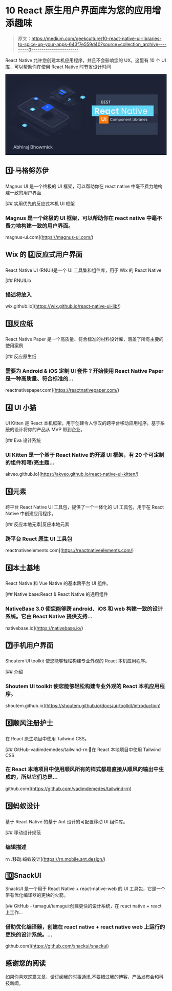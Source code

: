 # 10 React 原生用户界面库为您的应用增添趣味

> 原文：<https://medium.com/geekculture/10-react-native-ui-libraries-to-spice-up-your-apps-643f7e559d40?source=collection_archive---------0----------------------->

React Native 允许您创建本机应用程序，并且不会影响您的 UX。这里有 10 个 UI 库，可以帮助你在使用 React Native 时节省设计时间

![](img/ef2c52fd8830a27fbdf610be545547a3.png)

## 1️⃣·马格努苏伊

Magnus UI 是一个终极的 UI 框架，可以帮助你在 react native 中毫不费力地构建一致的用户界面

[](https://magnus-ui.com/) [## 实用优先的反应式本机 UI 框架

### Magnus 是一个终极的 UI 框架，可以帮助你在 react native 中毫不费力地构建一致的用户界面。

magnus-ui.com](https://magnus-ui.com/) 

## Wix 的 2️⃣反应式用户界面

React Native UI (RNUI)是一个 UI 工具集和组件库，用于 Wix 的 React Native

[](https://wix.github.io/react-native-ui-lib/) [## RNUILib

### 描述将放入

wix.github.io](https://wix.github.io/react-native-ui-lib/) 

## 3️⃣反应纸

React Native Paper 是一个高质量、符合标准的材料设计库，涵盖了所有主要的使用案例

[](https://reactnativepaper.com/) [## 反应原生纸

### 需要为 Android & iOS 定制 UI 套件？开始使用 React Native Paper 是一种高质量、符合标准的…

reactnativepaper.com](https://reactnativepaper.com/) 

## 4️⃣ UI 小猫

UI Kitten 是 React 本机框架，用于创建令人惊叹的跨平台移动应用程序。基于系统的设计将你的产品从 MVP 带到企业。

[](https://akveo.github.io/react-native-ui-kitten/) [## Eva 设计系统

### UI Kitten 是一个基于 React Native 的开源 UI 框架，有 20 个可定制的组件和暗/亮主题…

akveo.github.io](https://akveo.github.io/react-native-ui-kitten/) 

## 5️⃣元素

跨平台 React Native UI 工具包，提供了一个一体化的 UI 工具包，用于在 React Native 中创建应用程序。

[](https://reactnativeelements.com/) [## 反应本地元素|反应本地元素

### 跨平台 React 原生 UI 工具包

reactnativeelements.com](https://reactnativeelements.com/) 

## 6️⃣本土基地

React Native 和 Vue Native 的基本跨平台 UI 组件。

[](https://nativebase.io/) [## Native base:React & React Native 的通用组件

### NativeBase 3.0 使您能够跨 android、iOS 和 web 构建一致的设计系统。它由 React Native 提供支持…

nativebase.io](https://nativebase.io/) 

## 7️⃣手机用户界面

Shoutem UI toolkit 使您能够轻松构建专业外观的 React 本机应用程序。

[](https://shoutem.github.io/docs/ui-toolkit/introduction) [## 介绍

### Shoutem UI toolkit 使您能够轻松构建专业外观的 React 本机应用程序。

shoutem.github.io](https://shoutem.github.io/docs/ui-toolkit/introduction) 

## 8️⃣顺风注册护士

在 React 原生项目中使用 Tailwind CSS。

[](https://github.com/vadimdemedes/tailwind-rn) [## GitHub-vadimdemedes/tailwind-rn:🦎在 React 本地项目中使用 Tailwind CSS

### 在 React 本地项目中使用顺风所有的样式都是直接从顺风的输出中生成的，所以它们总是…

github.com](https://github.com/vadimdemedes/tailwind-rn) 

## 9️⃣蚂蚁设计

基于 React Native 的基于 Ant 设计的可配置移动 UI 组件库。

 [## 移动设计规范

### 编辑描述

rn .移动.蚂蚁设计](https://rn.mobile.ant.design/) 

## 🔟SnackUI

SnackUI 是一个用于 React Native + react-native-web 的 UI 工具包，它是一个带有优化编译器的更快的火箭。

[](https://github.com/snackui/snackui) [## GitHub - tamagui/tamagui:创建更快的设计系统，在 react native + react 上工作…

### 借助优化编译器，创建在 react native + react native web 上运行的更快的设计系统。…

github.com](https://github.com/snackui/snackui) 

## 感谢您的阅读

如果你喜欢这篇文章，请订阅我的[时事通讯](https://newsletter.abhiraj.co),不要错过我的博客、产品发布会和科技新闻。